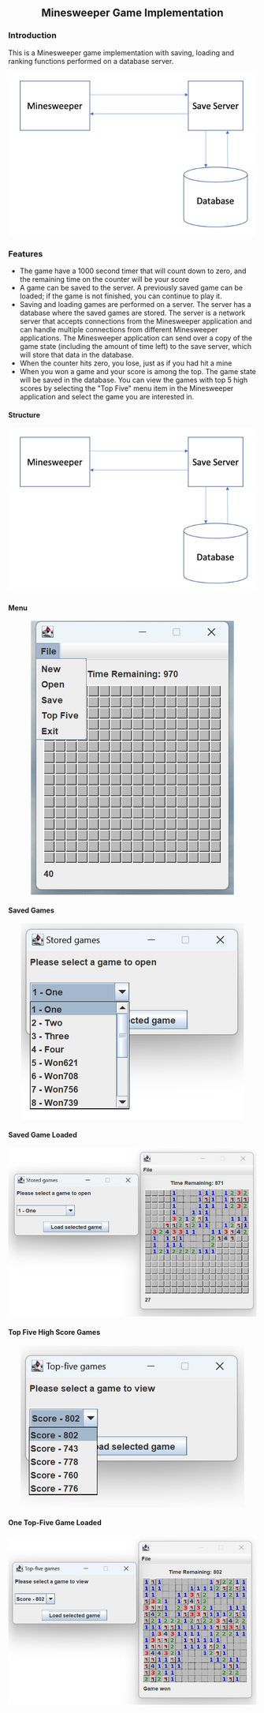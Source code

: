 <h2 style="text-align: center"> 
    Minesweeper Game Implementation
</h2>

### Introduction
This is a Minesweeper game implementation with saving, loading and ranking functions performed on a database server.
<p style="text-align: center" style="padding: 10px"> 
 <img src="documentation/structure.png">
</p>

### Features
* The game have a 1000 second timer that will count down to zero, and the remaining time on the counter will be your score
* A game can be saved to the server. A previously saved game can be loaded; if the game is not finished, you can continue to play it. 
* Saving and loading games are performed on a server. The server has a database where the saved games are stored. The server is a network server that accepts connections from the Minesweeper application and can handle multiple connections from different Minesweeper applications. The Minesweeper application can send over a copy of the game state (including the amount of time left) to the save server, which will store that data in the database. 
* When the counter hits zero, you lose, just as if you had hit a mine
* When you won a game and your score is among the top. The game state will be saved in the database. You can view the games with top 5 high scores by selecting the "Top Five" menu item in the Minesweeper application and select the game you are interested in.

#### Structure
<p style="text-align: center" style="padding: 10px"> 
 <img src="documentation/structure.png">
</p>

#### Menu
<p style="text-align: center" style="padding: 10px"> 
 <img src="documentation/menu.png">
</p>

#### Saved Games
<p style="text-align: center" style="padding: 10px"> 
 <img src="documentation/saved_games.png">
</p>

#### Saved Game Loaded
<p style="text-align: center" style="padding: 10px"> 
 <img src="documentation/open_loaded.png">
</p>

#### Top Five High Score Games
<p style="text-align: center" style="padding: 10px"> 
 <img src="documentation/topfive_games.png">
</p>

#### One Top-Five Game Loaded
<p style="text-align: center" style="padding: 10px"> 
 <img src="documentation/topfive_loaded.png">
</p>

